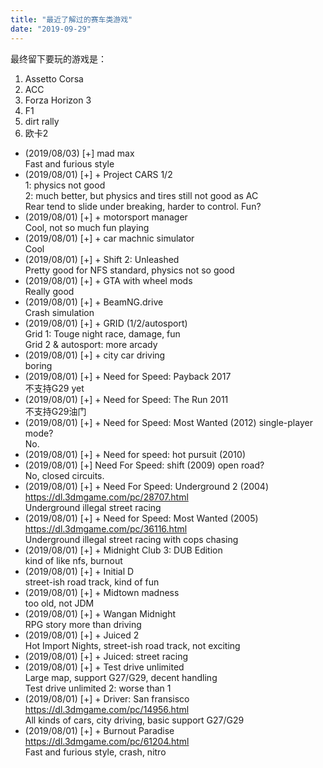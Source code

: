 ```yaml
---
title: "最近了解过的赛车类游戏"
date: "2019-09-29"
---
```


最终留下要玩的游戏是：

1. Assetto Corsa
2. ACC
3. Forza Horizon 3
4. F1
5. dirt rally
6. 欧卡2

- (2019/08/03) \[+\] mad max  
    Fast and furious style
- (2019/08/01) \[+\] + Project CARS 1/2  
    1: physics not good  
    2: much better, but physics and tires still not good as AC  
    Rear tend to slide under breaking, harder to control. Fun?
- (2019/08/01) \[+\] + motorsport manager  
    Cool, not so much fun playing
- (2019/08/01) \[+\] + car machnic simulator  
    Cool
- (2019/08/01) \[+\] + Shift 2: Unleashed  
    Pretty good for NFS standard, physics not so good
- (2019/08/01) \[+\] + GTA with wheel mods  
    Really good
- (2019/08/01) \[+\] + BeamNG.drive  
    Crash simulation
- (2019/08/01) \[+\] + GRID (1/2/autosport)  
    Grid 1: Touge night race, damage, fun  
    Grid 2 & autosport: more arcady
- (2019/08/01) \[+\] + city car driving  
    boring
- (2019/08/01) \[+\] + Need for Speed: Payback 2017  
    不支持G29 yet
- (2019/08/01) \[+\] + Need for Speed: The Run 2011  
    不支持G29油门
- (2019/08/01) \[+\] + Need for Speed: Most Wanted (2012) single-player mode?  
    No.
- (2019/08/01) \[+\] + Need for speed: hot pursuit (2010)
- (2019/08/01) \[+\] Need For Speed: shift (2009) open road?  
    No, closed circuits.
- (2019/08/01) \[+\] + Need For Speed: Underground 2 (2004) https://dl.3dmgame.com/pc/28707.html  
    Underground illegal street racing
- (2019/08/01) \[+\] + Need for Speed: Most Wanted (2005) https://dl.3dmgame.com/pc/36116.html  
    Underground illegal street racing with cops chasing
- (2019/08/01) \[+\] + Midnight Club 3: DUB Edition  
    kind of like nfs, burnout
- (2019/08/01) \[+\] + Initial D  
    street-ish road track, kind of fun
- (2019/08/01) \[+\] + Midtown madness  
    too old, not JDM
- (2019/08/01) \[+\] + Wangan Midnight  
    RPG story more than driving
- (2019/08/01) \[+\] + Juiced 2  
    Hot Import Nights, street-ish road track, not exciting
- (2019/08/01) \[+\] + Juiced: street racing
- (2019/08/01) \[+\] + Test drive unlimited  
    Large map, support G27/G29, decent handling  
    Test drive unlimited 2: worse than 1
- (2019/08/01) \[+\] + Driver: San fransisco https://dl.3dmgame.com/pc/14956.html  
    All kinds of cars, city driving, basic support G27/G29
- (2019/08/01) \[+\] + Burnout Paradise https://dl.3dmgame.com/pc/61204.html  
    Fast and furious style, crash, nitro
